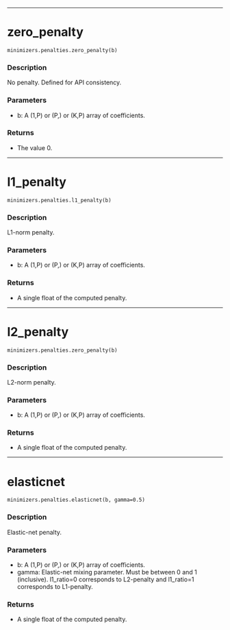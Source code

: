 ___
# zero_penalty
```
minimizers.penalties.zero_penalty(b)
```
### Description
No penalty. Defined for API consistency.
### Parameters
 - b: A (1,P) or (P,) or (K,P) array of coefficients.
 ### Returns
 - The value 0.

___
# l1_penalty
```
minimizers.penalties.l1_penalty(b)
```
### Description
L1-norm penalty.
### Parameters
 - b: A (1,P) or (P,) or (K,P) array of coefficients.
 ### Returns
 - A single float of the computed penalty.

___
# l2_penalty
```
minimizers.penalties.zero_penalty(b)
```
### Description
L2-norm penalty.
### Parameters
 - b: A (1,P) or (P,) or (K,P) array of coefficients.
 ### Returns
 - A single float of the computed penalty.

___
# elasticnet
```
minimizers.penalties.elasticnet(b, gamma=0.5)
```
### Description
Elastic-net penalty.
### Parameters
 - b: A (1,P) or (P,) or (K,P) array of coefficients.
 - gamma: Elastic-net mixing parameter. Must be between 0 and 1 (inclusive). l1_ratio=0 corresponds to L2-penalty and l1_ratio=1 corresponds to L1-penalty.
 ### Returns
 - A single float of the computed penalty.

